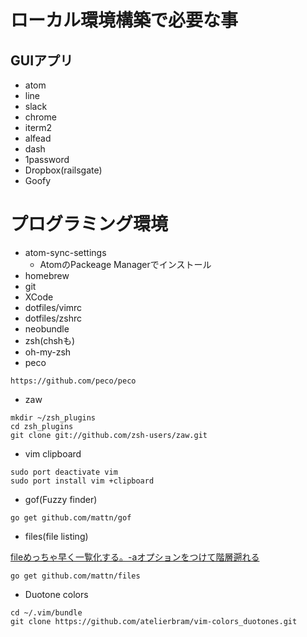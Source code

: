 ローカル環境構築で必要な事
========================

## GUIアプリ

- atom
- line
- slack
- chrome
- iterm2
- alfead
- dash
- 1password
- Dropbox(railsgate)
- Goofy

# プログラミング環境

- atom-sync-settings
  - AtomのPackeage Managerでインストール
- homebrew
- git
- XCode
- dotfiles/vimrc
- dotfiles/zshrc
- neobundle
- zsh(chshも)
- oh-my-zsh
- peco

```
https://github.com/peco/peco
```

- zaw

```
mkdir ~/zsh_plugins
cd zsh_plugins
git clone git://github.com/zsh-users/zaw.git
```

- vim clipboard

```
sudo port deactivate vim
sudo port install vim +clipboard
```

- gof(Fuzzy finder)

```
go get github.com/mattn/gof
```

- files(file listing)

[fileめっちゃ早く一覧化する。-aオプションをつけて階層遡れる](https://github.com/mattn/files)

```
go get github.com/mattn/files
```

- Duotone colors

```
cd ~/.vim/bundle
git clone https://github.com/atelierbram/vim-colors_duotones.git
```
